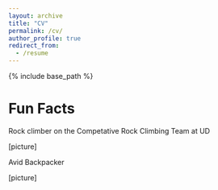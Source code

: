 ```yaml
---
layout: archive
title: "CV"
permalink: /cv/
author_profile: true
redirect_from:
  - /resume
---
```


{% include base_path %}


Fun Facts
  ======
  Rock climber on the Competative Rock Climbing Team at UD
  
  [picture]

  Avid Backpacker 
  
  [picture]

